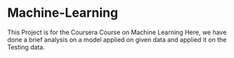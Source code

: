 # Machine-Learning
This Project is for the Coursera Course on Machine Learning
Here, we have done a brief analysis on a model applied on given data and applied it on the Testing data. 
